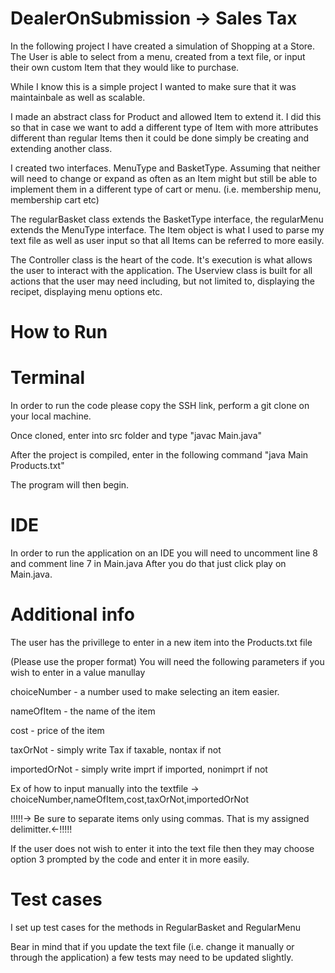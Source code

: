 # DealerOnSubmission -> Sales Tax

In the following project I have created a simulation of Shopping at a Store. 
The User is able to select from a menu, created from a text file, or input their own custom Item that they would like to purchase. 

While I know this is a simple project I wanted to make sure that it was maintainbale as well as scalable. 

I made an abstract class for Product and allowed Item to extend it. I did this so that in case we want to add 
a different type of Item with more attributes different than regular Items then it could be done simply be creating and 
extending another class. 

I created two interfaces. MenuType and BasketType. Assuming that neither will need to change or expand as often as an Item might 
but still be able to implement them in a different type of cart or menu. (i.e. membership menu, membership cart etc)

The regularBasket class extends the BasketType interface, the regularMenu extends the MenuType interface. The Item object 
is what I used to parse my text file as well as user input so that all Items can be referred to more easily. 

The Controller class is the heart of the code. It's execution is what allows the user to interact with the application. 
The Userview class is built for all actions that the user may need including, but not limited to, displaying the recipet, displaying menu options etc.  


# How to Run 

# Terminal
In order to run the code please copy the SSH link, perform a git clone on your local machine.

Once cloned, enter into src folder and type "javac Main.java"

After the project is compiled, enter in the following command "java Main Products.txt"

The program will then begin.

# IDE

In order to run the application on an IDE you will need to uncomment line 8 and comment line 7 in Main.java
After you do that just click play on Main.java.

# Additional info

The user has the privillege to enter in a new item into the Products.txt file 

(Please use the proper format)
You will need the following parameters if you wish to enter in a value manullay 

choiceNumber - a number used to make selecting an item easier.

nameOfItem - the name of the item

cost - price of the item

taxOrNot - simply write Tax if taxable, nontax if not

importedOrNot - simply write imprt if imported, nonimprt if not

Ex of how to input manually into the textfile -> choiceNumber,nameOfItem,cost,taxOrNot,importedOrNot

!!!!!-> Be sure to separate items only using commas. That is my assigned delimitter.<-!!!!!

If the user does not wish to enter it into the text file then they may choose option 3 prompted by the code and enter it in more easily. 


# Test cases

I set up test cases for the methods in RegularBasket and RegularMenu

Bear in mind that if you update the text file (i.e. change it manually or through the application) a few tests may need to be updated slightly.
